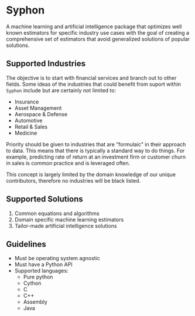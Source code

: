 # Syphon

A machine learning and artificial intelligence package that optimizes well 
known estimators for specific industry use cases with the goal of creating a 
comprehensive set of estimators that avoid generalized solutions of popular 
solutions.

## Supported Industries

The objective is to start with financial services and branch out to other fields. 
Some ideas of the industries that could benefit from suport within `Syphon` include 
but are certainly not limited to:

- Insurance
- Asset Management
- Aerospace & Defense
- Automotive
- Retail & Sales
- Medicine

Priority should be given to industries that are "formulaic" in their approach to data. 
This means that there is typically a standard way to do things. For example, predicting 
rate of return at an investment firm or customer churn in sales is common practice and 
is leveraged often.

This concept is largely limited by the domain knowledge of our unique contributors, therefore 
no industries will be black listed.

## Supported Solutions

1. Common equations and algorithms
2. Domain specific machine learning estimators
3. Tailor-made artificial intelligence solutions

## Guidelines

- Must be operating system agnostic
- Must have a Python API
- Supported languages:
  - Pure python
  - Cython
  - C
  - C++
  - Assembly
  - Java